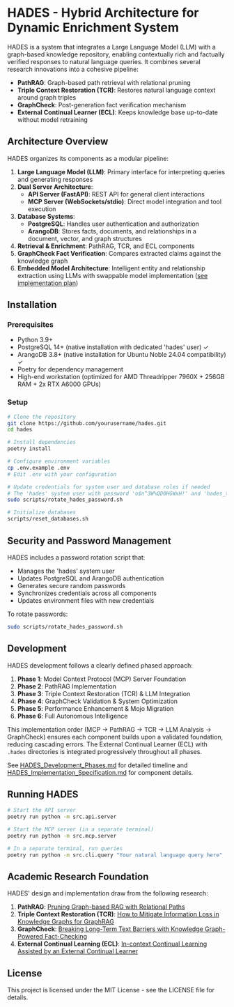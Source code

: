 # HADES - Hybrid Architecture for Dynamic Enrichment System

HADES is a system that integrates a Large Language Model (LLM) with a graph-based knowledge repository, enabling contextually rich and factually verified responses to natural language queries. It combines several research innovations into a cohesive pipeline:

- **PathRAG**: Graph-based path retrieval with relational pruning
- **Triple Context Restoration (TCR)**: Restores natural language context around graph triples
- **GraphCheck**: Post-generation fact verification mechanism
- **External Continual Learner (ECL)**: Keeps knowledge base up-to-date without model retraining

## Architecture Overview

HADES organizes its components as a modular pipeline:

1. **Large Language Model (LLM)**: Primary interface for interpreting queries and generating responses
2. **Dual Server Architecture**:
   - **API Server (FastAPI)**: REST API for general client interactions
   - **MCP Server (WebSockets/stdio)**: Direct model integration and tool execution
3. **Database Systems**:
   - **PostgreSQL**: Handles user authentication and authorization
   - **ArangoDB**: Stores facts, documents, and relationships in a document, vector, and graph structures
4. **Retrieval & Enrichment**: PathRAG, TCR, and ECL components
5. **GraphCheck Fact Verification**: Compares extracted claims against the knowledge graph
6. **Embedded Model Architecture**: Intelligent entity and relationship extraction using LLMs with swappable model implementation ([see implementation plan](HADES_Embedded_Model_Implementation_Plan.md))

## Installation

### Prerequisites

- Python 3.9+
- PostgreSQL 14+ (native installation with dedicated 'hades' user) ✓
- ArangoDB 3.8+ (native installation for Ubuntu Noble 24.04 compatibility) ✓
- Poetry for dependency management
- High-end workstation (optimized for AMD Threadripper 7960X + 256GB RAM + 2x RTX A6000 GPUs)

### Setup

```bash
# Clone the repository
git clone https://github.com/yourusername/hades.git
cd hades

# Install dependencies
poetry install

# Configure environment variables
cp .env.example .env
# Edit .env with your configuration

# Update credentials for system user and database roles if needed
# The 'hades' system user with password 'o$n^3W%QD0HGWxH!' and 'hades_test' database are already set up
sudo scripts/rotate_hades_password.sh

# Initialize databases
scripts/reset_databases.sh
```

## Security and Password Management

HADES includes a password rotation script that:
- Manages the 'hades' system user
- Updates PostgreSQL and ArangoDB authentication
- Generates secure random passwords
- Synchronizes credentials across all components
- Updates environment files with new credentials

To rotate passwords:

```bash
sudo scripts/rotate_hades_password.sh
```

## Development

HADES development follows a clearly defined phased approach:

1. **Phase 1**: Model Context Protocol (MCP) Server Foundation
2. **Phase 2**: PathRAG Implementation
3. **Phase 3**: Triple Context Restoration (TCR) & LLM Integration
4. **Phase 4**: GraphCheck Validation & System Optimization
5. **Phase 5**: Performance Enhancement & Mojo Migration
6. **Phase 6**: Full Autonomous Intelligence

This implementation order (MCP → PathRAG → TCR → LLM Analysis → GraphCheck) ensures each component builds upon a validated foundation, reducing cascading errors. The External Continual Learner (ECL) with `.hades` directories is integrated progressively throughout all phases.

See [HADES_Development_Phases.md](HADES_Development_phases.md) for detailed timeline and [HADES_Implementation_Specification.md](HADES_Implementation_Specification.md) for component details.

## Running HADES

```bash
# Start the API server
poetry run python -m src.api.server

# Start the MCP server (in a separate terminal)
poetry run python -m src.mcp.server

# In a separate terminal, run queries
poetry run python -m src.cli.query "Your natural language query here"
```

## Academic Research Foundation

HADES' design and implementation draw from the following research:

1. **PathRAG**: [Pruning Graph-based RAG with Relational Paths](https://arxiv.org/html/2502.14902v1)
2. **Triple Context Restoration (TCR)**: [How to Mitigate Information Loss in Knowledge Graphs for GraphRAG](https://arxiv.org/html/2501.15378v1)
3. **GraphCheck**: [Breaking Long-Term Text Barriers with Knowledge Graph-Powered Fact-Checking](https://arxiv.org/html/2502.16514v1)
4. **External Continual Learning (ECL)**: [In-context Continual Learning Assisted by an External Continual Learner](https://arxiv.org/html/2412.15563v1)

## License

This project is licensed under the MIT License - see the LICENSE file for details.

